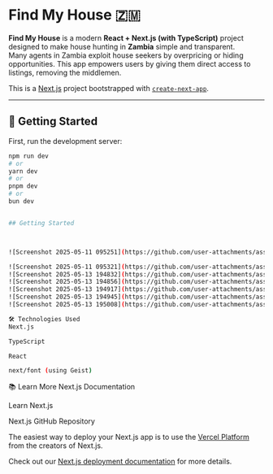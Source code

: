 # Find My House 🇿🇲

**Find My House** is a modern **React + Next.js (with TypeScript)** project designed to make house hunting in **Zambia** simple and transparent.  
Many agents in Zambia exploit house seekers by overpricing or hiding opportunities. This app empowers users by giving them direct access to listings, removing the middlemen.

This is a [Next.js](https://nextjs.org) project bootstrapped with [`create-next-app`](https://nextjs.org/docs/app/api-reference/cli/create-next-app).

---

## 🚀 Getting Started

First, run the development server:

```bash
npm run dev
# or
yarn dev
# or
pnpm dev
# or
bun dev


## Getting Started



![Screenshot 2025-05-11 095251](https://github.com/user-attachments/assets/b1341b84-48ae-476e-b5c8-58f91d9ba50e)

![Screenshot 2025-05-11 095321](https://github.com/user-attachments/assets/422c6f77-8f38-4664-a947-2855778af479)
![Screenshot 2025-05-13 194832](https://github.com/user-attachments/assets/6e87095e-4ba6-4941-ac37-e9bd38d0aaba)
![Screenshot 2025-05-13 194856](https://github.com/user-attachments/assets/6a8e52e7-e451-46d1-a131-c1e601bd550d)
![Screenshot 2025-05-13 194917](https://github.com/user-attachments/assets/5456f8d1-240d-44cc-bf59-f253fdd46b84)
![Screenshot 2025-05-13 194945](https://github.com/user-attachments/assets/ed8f8808-23e2-4007-80be-fd85a8da2a73)
![Screenshot 2025-05-13 195008](https://github.com/user-attachments/assets/504642d8-c26f-4e6d-ab4b-ebe7fe227aa8)

🛠 Technologies Used
Next.js

TypeScript

React

next/font (using Geist)
```

📚 Learn More
Next.js Documentation

Learn Next.js

Next.js GitHub Repository

The easiest way to deploy your Next.js app is to use the [Vercel Platform](https://vercel.com/new?utm_medium=default-template&filter=next.js&utm_source=create-next-app&utm_campaign=create-next-app-readme) from the creators of Next.js.

Check out our [Next.js deployment documentation](https://nextjs.org/docs/app/building-your-application/deploying) for more details.
